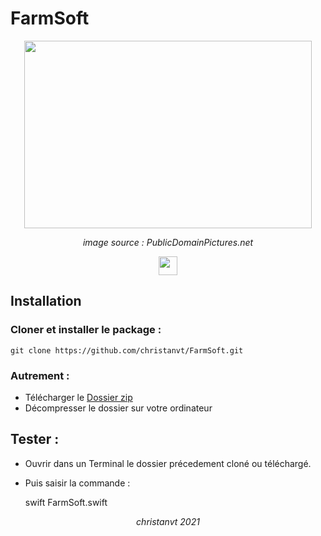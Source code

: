 # FarmSoft

<p align="center">
  <img width="460" height="300" src="https://www.publicdomainpictures.net/pictures/10000/velka/1-1241886505MO2J.jpg">
</p>
<p align="center" ><em>image source : PublicDomainPictures.net</em></p>

<p align="center">
  <a href="https://www.apple.com/swift/"><img height="30" src="https://img.shields.io/badge/Swift-lightgrey?style=flat&logo=swift&logoColor=white&labelColor=orange&link=http://left&link=http://right"></a>
  
</p>

## Installation

### Cloner et installer le package :

    git clone https://github.com/christanvt/FarmSoft.git

### Autrement :

- Télécharger le [Dossier zip](https://github.com/christanvt/FarmSoft/archive/refs/heads/main.zip)
- Décompresser le dossier sur votre ordinateur

## Tester :

- Ouvrir dans un Terminal le dossier précedement cloné ou téléchargé.
- Puis saisir la commande :

    swift FarmSoft.swift

   
<p align="center"><em>christanvt 2021</em></p>
